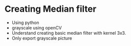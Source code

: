 # Creating Median filter 
+ Using python
+ grayscale using openCV 
+ Understand creating basic median filter with kernel 3x3.
+ Only export grayscale picture
